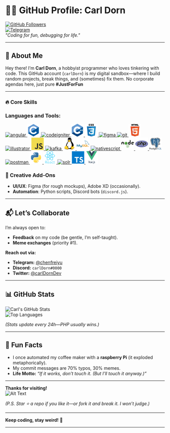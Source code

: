 # **👨‍💻 GitHub Profile: Carl Dorn**  

[![GitHub Followers](https://img.shields.io/github/followers/carlDorn?label=Follow%20%40carlDorn&style=social)](https://github.com/carlDorn)  
[![Telegram](https://img.shields.io/badge/Telegram-@chenfreiyu-2CA5E0?style=flat&logo=telegram)](https://t.me/chenfreiyu)  
*"Coding for fun, debugging for life."*  

---

## **🚀 About Me**  
Hey there! I’m **Carl Dorn**, a hobbyist programmer who loves tinkering with code. This GitHub account (`carlDorn`) is my digital sandbox—where I build random projects, break things, and (sometimes) fix them. No corporate agendas here, just pure **#JustForFun**

---

### **🔥 Core Skills**  
<h3 align="left">Languages and Tools:</h3>
<p align="left"> <a href="https://angular.io" target="_blank" rel="noreferrer"> <img src="https://angular.io/assets/images/logos/angular/angular.svg" alt="angular" width="40" height="40"/> </a> <a href="https://www.cprogramming.com/" target="_blank" rel="noreferrer"> <img src="https://raw.githubusercontent.com/devicons/devicon/master/icons/c/c-original.svg" alt="c" width="40" height="40"/> </a> <a href="https://codeigniter.com" target="_blank" rel="noreferrer"> <img src="https://cdn.worldvectorlogo.com/logos/codeigniter.svg" alt="codeigniter" width="40" height="40"/> </a> <a href="https://www.w3schools.com/cpp/" target="_blank" rel="noreferrer"> <img src="https://raw.githubusercontent.com/devicons/devicon/master/icons/cplusplus/cplusplus-original.svg" alt="cplusplus" width="40" height="40"/> </a> <a href="https://www.w3schools.com/css/" target="_blank" rel="noreferrer"> <img src="https://raw.githubusercontent.com/devicons/devicon/master/icons/css3/css3-original-wordmark.svg" alt="css3" width="40" height="40"/> </a> <a href="https://www.figma.com/" target="_blank" rel="noreferrer"> <img src="https://www.vectorlogo.zone/logos/figma/figma-icon.svg" alt="figma" width="40" height="40"/> </a> <a href="https://git-scm.com/" target="_blank" rel="noreferrer"> <img src="https://www.vectorlogo.zone/logos/git-scm/git-scm-icon.svg" alt="git" width="40" height="40"/> </a> <a href="https://www.w3.org/html/" target="_blank" rel="noreferrer"> <img src="https://raw.githubusercontent.com/devicons/devicon/master/icons/html5/html5-original-wordmark.svg" alt="html5" width="40" height="40"/> </a> <a href="https://www.adobe.com/in/products/illustrator.html" target="_blank" rel="noreferrer"> <img src="https://www.vectorlogo.zone/logos/adobe_illustrator/adobe_illustrator-icon.svg" alt="illustrator" width="40" height="40"/> </a> <a href="https://developer.mozilla.org/en-US/docs/Web/JavaScript" target="_blank" rel="noreferrer"> <img src="https://raw.githubusercontent.com/devicons/devicon/master/icons/javascript/javascript-original.svg" alt="javascript" width="40" height="40"/> </a> <a href="https://kafka.apache.org/" target="_blank" rel="noreferrer"> <img src="https://www.vectorlogo.zone/logos/apache_kafka/apache_kafka-icon.svg" alt="kafka" width="40" height="40"/> </a> <a href="https://www.linux.org/" target="_blank" rel="noreferrer"> <img src="https://raw.githubusercontent.com/devicons/devicon/master/icons/linux/linux-original.svg" alt="linux" width="40" height="40"/> </a> <a href="https://www.mysql.com/" target="_blank" rel="noreferrer"> <img src="https://raw.githubusercontent.com/devicons/devicon/master/icons/mysql/mysql-original-wordmark.svg" alt="mysql" width="40" height="40"/> </a> <a href="https://nativescript.org/" target="_blank" rel="noreferrer"> <img src="https://raw.githubusercontent.com/detain/svg-logos/780f25886640cef088af994181646db2f6b1a3f8/svg/nativescript.svg" alt="nativescript" width="40" height="40"/> </a> <a href="https://nodejs.org" target="_blank" rel="noreferrer"> <img src="https://raw.githubusercontent.com/devicons/devicon/master/icons/nodejs/nodejs-original-wordmark.svg" alt="nodejs" width="40" height="40"/> </a> <a href="https://www.php.net" target="_blank" rel="noreferrer"> <img src="https://raw.githubusercontent.com/devicons/devicon/master/icons/php/php-original.svg" alt="php" width="40" height="40"/> </a> <a href="https://www.postgresql.org" target="_blank" rel="noreferrer"> <img src="https://raw.githubusercontent.com/devicons/devicon/master/icons/postgresql/postgresql-original-wordmark.svg" alt="postgresql" width="40" height="40"/> </a> <a href="https://postman.com" target="_blank" rel="noreferrer"> <img src="https://www.vectorlogo.zone/logos/getpostman/getpostman-icon.svg" alt="postman" width="40" height="40"/> </a> <a href="https://www.python.org" target="_blank" rel="noreferrer"> <img src="https://raw.githubusercontent.com/devicons/devicon/master/icons/python/python-original.svg" alt="python" width="40" height="40"/> </a> <a href="https://reactjs.org/" target="_blank" rel="noreferrer"> <img src="https://raw.githubusercontent.com/devicons/devicon/master/icons/react/react-original-wordmark.svg" alt="react" width="40" height="40"/> </a> <a href="https://lucene.apache.org/solr/" target="_blank" rel="noreferrer"> <img src="https://www.vectorlogo.zone/logos/apache_solr/apache_solr-icon.svg" alt="solr" width="40" height="40"/> </a> <a href="https://www.typescriptlang.org/" target="_blank" rel="noreferrer"> <img src="https://raw.githubusercontent.com/devicons/devicon/master/icons/typescript/typescript-original.svg" alt="typescript" width="40" height="40"/> </a> <a href="https://vuejs.org/" target="_blank" rel="noreferrer"> <img src="https://raw.githubusercontent.com/devicons/devicon/master/icons/vuejs/vuejs-original-wordmark.svg" alt="vuejs" width="40" height="40"/> </a> </p>

### **🎨 Creative Add-Ons**  
- **UI/UX**: Figma (for rough mockups), Adobe XD (occasionally).  
- **Automation**: Python scripts, Discord bots (`discord.js`).  
---


## **📬 Let’s Collaborate**  
I’m always open to:   
- **Feedback** on my code (be gentle, I’m self-taught).  
- **Meme exchanges** (priority #1).  

**Reach out via:**  
- **Telegram:** [@chenfreiyu](https://t.me/chenfreiyu)  
- **Discord:** `carlDorn#0000`   
- **Twitter:** [@carlDornDev](https://twitter.com/carlDornDev)  

---

## **📊 GitHub Stats**  
![Carl's GitHub Stats](https://github-readme-stats.vercel.app/api?username=carlDorn&show_icons=true&theme=radical&hide_border=true)  
![Top Languages](https://github-readme-stats.vercel.app/api/top-langs/?username=carlDorn&layout=compact&theme=radical&hide_border=true)  

*(Stats update every 24h—PHP usually wins.)*  

---

## **💬 Fun Facts**  
- I once automated my coffee maker with a **raspberry Pi** (it exploded metaphorically).  
- My commit messages are 70% typos, 30% memes.  
- **Life Motto:** *“If it works, don’t touch it. (But I’ll touch it anyway.)”*  

---

**Thanks for visiting!**  
![Alt Text](https://media.giphy.com/media/v1.Y2lkPTc5MGI3NjExcDlqY2VjY3Z6bW5vYzV5dG5xY2R5Y2J6eGJmNnB1ZzZ0eWZ1biZlcD12MV9pbnRlcm5hbF9naWZfYnlfaWQmY3Q9Zw/xT5LMHxhOfscxPfIfm/giphy.gif)  

*(P.S. Star ⭐ a repo if you like it—or fork it and break it. I won’t judge.)*  

--- 

**Keep coding, stay weird!** 🚀  

--- 
